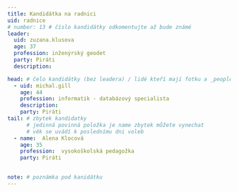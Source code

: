 ```yaml
---
title: Kandidátka na radnici
uid: radnice
# number: 13 # číslo kandidátky odkomentujte až bude známé
leader:
  uid: zuzana.klusova
  age: 37
  profession: inženýrský geodet
  party: Piráti
  description: 

head: # čelo kandidátky (bez leadera) / lidé kteří mají fotku a _people/jmeno.md
  - uid: michal.gill
    age: 44  
    profession: informatik - databázový specialista
    description: 
    party: Piráti
tail: # zbytek kandidatky
      # jedinná povinná položka je name zbytek můžete vynechat
      # věk se uvádí k poslednímu dni voleb
  - name:  Alena Klocová
    age: 35
    profession:  vysokoškolská pedagožka
    party: Piráti
 

note: # poznámka pod kanidátku
---
```

